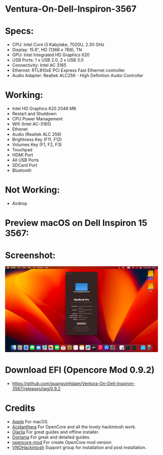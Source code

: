 # Ventura-On-Dell-Inspiron-3567

# Specs:
- CPU:	Intel Core i3 Kabylake, 7020U, 2.30 GHz
- Display: 15.6”, HD (1366 x 768), TN
- GPU: Intel Integrated HD Graphics 620
- USB Ports:	1 x USB 2.0, 2 x USB 3.0
- Connectivity: Intel AC 3165
- Ethernet: RTL810xE PCI Express Fast Ethernet controller
- Audio Adapter: Realtek ALC256 - High Definition Audio Controller

# Working:
- Intel HD Graphics 620 2048 MB
- Restart and Shutdown
- CPU Power Management
- Wifi (Intel AC-3165)
- Ethenet 
- Audio (Realtek ALC 256)
- Brightness Key (F11, F12)
- Volumes Key (F1, F2, F3)
- Touchpad
- HDMI Port
- All USB Ports
- SDCard Port 
- Bluetooth 

# Not Working:
- Airdrop

# Preview macOS on Dell Inspiron 15 3567:


# Screenshot:
![](./Images/Screenshot.png)




# Download EFI (Opencore Mod 0.9.2)
- https://github.com/quangvinhdam/Ventura-On-Dell-Inspiron-3567/releases/tag/0.9.2

# Credits
- [Apple](https://apple.com) For macOS.
- [Acidanthera](https://github.com/acidanthera) For OpenCore and all the lovely hackintosh work.
- [Olarila](https://www.olarila.com/) For great guides and offline installer.
- [Dortania](https://dortania.github.io/OpenCore-Install-Guide) For great and detailed guides.
- [opencore-mod](https://github.com/topics/opencore-mod) For create OpenCore mod version
- [VNOHackintosh](https://facebook.com/VNOHackintosh) Support group for installation and post installation.
